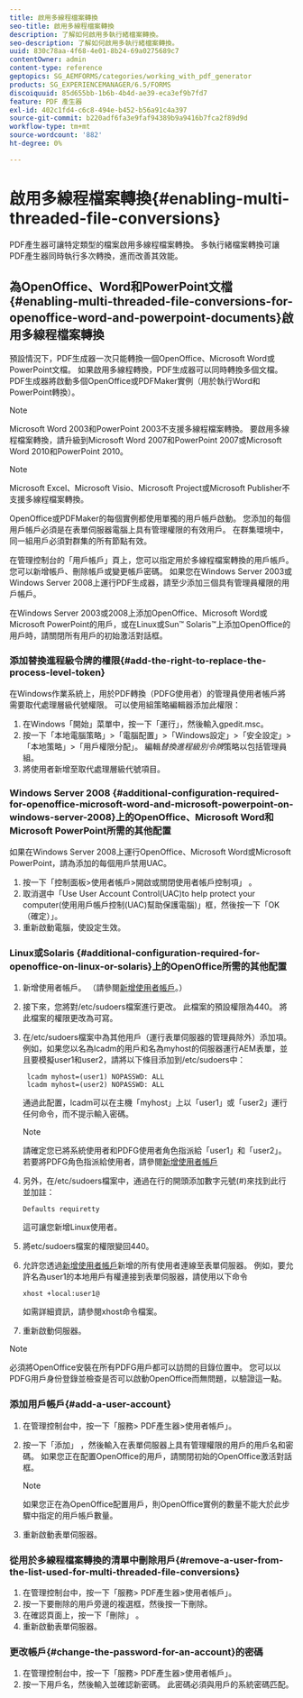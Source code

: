 ```yaml
---
title: 啟用多線程檔案轉換
seo-title: 啟用多線程檔案轉換
description: 了解如何啟用多執行緒檔案轉換。
seo-description: 了解如何啟用多執行緒檔案轉換。
uuid: 830c78aa-4f68-4e01-8b24-69a0275689c7
contentOwner: admin
content-type: reference
geptopics: SG_AEMFORMS/categories/working_with_pdf_generator
products: SG_EXPERIENCEMANAGER/6.5/FORMS
discoiquuid: 85d655bb-1b6b-4b4d-ae39-eca3ef9b7fd7
feature: PDF 產生器
exl-id: 402c1fd4-c6c8-494e-b452-b56a91c4a397
source-git-commit: b220adf6fa3e9faf94389b9a9416b7fca2f89d9d
workflow-type: tm+mt
source-wordcount: '882'
ht-degree: 0%

---
```


# 啟用多線程檔案轉換{#enabling-multi-threaded-file-conversions}

PDF產生器可讓特定類型的檔案啟用多線程檔案轉換。 多執行緒檔案轉換可讓PDF產生器同時執行多次轉換，進而改善其效能。

## 為OpenOffice、Word和PowerPoint文檔{#enabling-multi-threaded-file-conversions-for-openoffice-word-and-powerpoint-documents}啟用多線程檔案轉換

預設情況下，PDF生成器一次只能轉換一個OpenOffice、Microsoft Word或PowerPoint文檔。 如果啟用多線程轉換，PDF生成器可以同時轉換多個文檔。 PDF生成器將啟動多個OpenOffice或PDFMaker實例（用於執行Word和PowerPoint轉換）。

>[!NOTE]
>
>Microsoft Word 2003和PowerPoint 2003不支援多線程檔案轉換。 要啟用多線程檔案轉換，請升級到Microsoft Word 2007和PowerPoint 2007或Microsoft Word 2010和PowerPoint 2010。

>[!NOTE]
>
>Microsoft Excel、Microsoft Visio、Microsoft Project或Microsoft Publisher不支援多線程檔案轉換。

OpenOffice或PDFMaker的每個實例都使用單獨的用戶帳戶啟動。 您添加的每個用戶帳戶必須是在表單伺服器電腦上具有管理權限的有效用戶。 在群集環境中，同一組用戶必須對群集的所有節點有效。

在管理控制台的「用戶帳戶」頁上，您可以指定用於多線程檔案轉換的用戶帳戶。 您可以新增帳戶、刪除帳戶或變更帳戶密碼。 如果您在Windows Server 2003或Windows Server 2008上運行PDF生成器，請至少添加三個具有管理員權限的用戶帳戶。

在Windows Server 2003或2008上添加OpenOffice、Microsoft Word或Microsoft PowerPoint的用戶，或在Linux或Sun™ Solaris™上添加OpenOffice的用戶時，請關閉所有用戶的初始激活對話框。

### 添加替換進程級令牌的權限{#add-the-right-to-replace-the-process-level-token}

在Windows作業系統上，用於PDF轉換（PDFG使用者）的管理員使用者帳戶將需要取代處理層級代號權限。 可以使用組策略編輯器添加此權限：

1. 在Windows「開始」菜單中，按一下「運行」，然後輸入gpedit.msc。
1. 按一下「本地電腦策略」>「電腦配置」>「Windows設定」>「安全設定」>「本地策略」>「用戶權限分配」。 編輯&#x200B;*替換進程級別令牌*&#x200B;策略以包括管理員組。
1. 將使用者新增至取代處理層級代號項目。

### Windows Server 2008 {#additional-configuration-required-for-openoffice-microsoft-word-and-microsoft-powerpoint-on-windows-server-2008}上的OpenOffice、Microsoft Word和Microsoft PowerPoint所需的其他配置

如果在Windows Server 2008上運行OpenOffice、Microsoft Word或Microsoft PowerPoint，請為添加的每個用戶禁用UAC。

1. 按一下「控制面板>使用者帳戶>開啟或關閉使用者帳戶控制項」 。
1. 取消選中「Use User Account Control(UAC)to help protect your computer(使用用戶帳戶控制(UAC)幫助保護電腦)」框，然後按一下「OK（確定）」。
1. 重新啟動電腦，使設定生效。

### Linux或Solaris {#additional-configuration-required-for-openoffice-on-linux-or-solaris}上的OpenOffice所需的其他配置

1. 新增使用者帳戶。 （請參閱[新增使用者帳戶](enabling-multi-threaded-file-conversions.md#add-a-user-account)。）
1. 接下來，您將對/etc/sudoers檔案進行更改。 此檔案的預設權限為440。 將此檔案的權限更改為可寫。
1. 在/etc/sudoers檔案中為其他用戶（運行表單伺服器的管理員除外）添加項。 例如，如果您以名為lcadm的用戶和名為myhost的伺服器運行AEM表單，並且要模擬user1和user2，請將以下條目添加到/etc/sudoers中：

   ```shell
    lcadm myhost=(user1) NOPASSWD: ALL
    lcadm myhost=(user2) NOPASSWD: ALL
   ```

   通過此配置，lcadm可以在主機「myhost」上以「user1」或「user2」運行任何命令，而不提示輸入密碼。

   >[!NOTE]
   >
   >請確定您已將系統使用者和PDFG使用者角色指派給「user1」和「user2」。 若要將PDFG角色指派給使用者，請參閱[新增使用者帳戶](enabling-multi-threaded-file-conversions.md#add-a-user-account)

1. 另外，在/etc/sudoers檔案中，通過在行的開頭添加數字元號(#)來找到此行並加註：

   ```shell
   Defaults requiretty
   ```

   這可讓您新增Linux使用者。

1. 將etc/sudoers檔案的權限變回440。
1. 允許您透過[新增使用者帳戶](enabling-multi-threaded-file-conversions.md#add-a-user-account)新增的所有使用者連線至表單伺服器。 例如，要允許名為user1的本地用戶有權連接到表單伺服器，請使用以下命令

   `xhost +local:user1@`

   如需詳細資訊，請參閱xhost命令檔案。

1. 重新啟動伺服器。

>[!NOTE]
>
>必須將OpenOffice安裝在所有PDFG用戶都可以訪問的目錄位置中。 您可以以PDFG用戶身份登錄並檢查是否可以啟動OpenOffice而無問題，以驗證這一點。

### 添加用戶帳戶{#add-a-user-account}

1. 在管理控制台中，按一下「服務> PDF產生器>使用者帳戶」。
1. 按一下「添加」 ，然後輸入在表單伺服器上具有管理權限的用戶的用戶名和密碼。 如果您正在配置OpenOffice的用戶，請關閉初始的OpenOffice激活對話框。

   >[!NOTE]
   >
   >如果您正在為OpenOffice配置用戶，則OpenOffice實例的數量不能大於此步驟中指定的用戶帳戶數量。

1. 重新啟動表單伺服器。

### 從用於多線程檔案轉換的清單中刪除用戶{#remove-a-user-from-the-list-used-for-multi-threaded-file-conversions}

1. 在管理控制台中，按一下「服務> PDF產生器>使用者帳戶」。
1. 按一下要刪除的用戶旁邊的複選框，然後按一下刪除。
1. 在確認頁面上，按一下「刪除」 。
1. 重新啟動表單伺服器。

### 更改帳戶{#change-the-password-for-an-account}的密碼

1. 在管理控制台中，按一下「服務> PDF產生器>使用者帳戶」。
1. 按一下用戶名，然後輸入並確認新密碼。 此密碼必須與用戶的系統密碼匹配。
